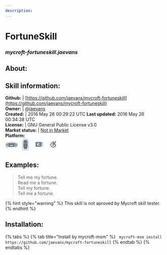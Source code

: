 ```yaml
---    
description:   
---    
```

# FortuneSkill  
### _mycroft-fortuneskill.jaevans_  
## About:  


## Skill information:  
**Github:** | [https://github.com/jaevans/mycroft-fortuneskill](https://github.com/jaevans/mycroft-fortuneskill)  
**Owner:** | [@jaevans](https://github.com/jaevans)  
**Created:** | 2016 May 26 00:29:22 UTC  **Last updated:** 2016 May 26 00:34:38 UTC  
**License:** | GNU General Public License v3.0  
**Market status:** | [Not in Market](https://market.mycroft.ai/skill/)  
**Platform:**  
 ![](../.gitbook/assets/mark-1-icon.png)  ![](../.gitbook/assets/mark-2-icon.png)  ![](../.gitbook/assets/picroft-icon.png)  ![](../.gitbook/assets/kde.png)   
## Examples:  
> Tell me my fortune.  
> Read me a fortune.  
> Tell my fortune.  
> Tell me a fortune.  
  
{% hint style="warning" %}
This skill is not aproved by Mycroft skill tester.
{% endhint %}
    
## Installation:  
{% tabs %}
{% tab title="Install by mycroft-msm" %}
``` mycroft-msm install https://github.com/jaevans/mycroft-fortuneskill```
{% endtab %}
  {% endtabs %}
  